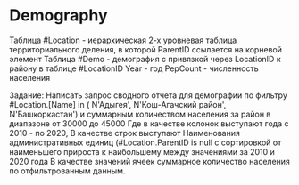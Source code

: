 # Demography
Таблица #Location - иерархическая 2-х уровневая таблица территориального деления, в которой ParentID ссылается на корневой элемент
Таблица #Demo - демография с привязкой через LocationID к району в таблице #LocationID
Year - год
PepCount - численность населения

Задание:
Написать запрос сводного отчета для демографии по фильтру #Location.[Name] in ( N'Aдыгея', N'Кош-Агачский район', N'Башкоркастан') и суммарным количеством населения за район в диапазоне от 30000 до 45000
Где в качестве колонок выступают года с 2010 - по 2020,
В качестве строк выступают Наименования административных единиц (#Location.ParentID is null с сортировкой от наименьшего прироста к наибольшему между значениями за 2010 и 2020 года
В качестве значений ячеек суммарное количество населения по отфильтрованным данным.
